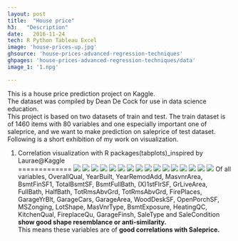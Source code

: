 ```yaml
---
layout: post
title:  "House price"
h3:   "Description"
date:   2016-11-24
tech: R Python Tableau Excel
image: 'house-prices-up.jpg'
ghsource: 'house-prices-advanced-regression-techniques'
ghpages: 'house-prices-advanced-regression-techniques/data'
image_1: '1.npg'

---
```

This is a house price prediction project on Kaggle.  
The dataset was compiled by Dean De Cock for use in data science education.  
This project is based on two datasets of train and test. The train dataset is of 1460 items with 80 variables and one especially important one of saleprice, and we want to make prediction on saleprice of test dataset.  
Following is a short exhibition of my work on visualization.  
 1. Correlation visualization with R packages(tabplots)_inspired by Laurae@Kaggle  
 =============
    <img src="\images\1.png">
    <img src="\images\2.png">
    <img src="\images\3.png">
    <img src="\images\4.png">
    <img src="\images\5.png">
    <img src="\images\6.png">
    <img src="\images\7.png">
    <img src="\images\8.png">
    <img src="\images\9.png">
    <img src="\images\10.png">
    <img src="\images\11.png">
    <img src="\images\12.png">
    <img src="\images\13.png">
    <img src="\images\14.png">
    <img src="\images\15.png">
    <img src="\images\16.png">
    Of all variables, OverallQual, YearBuilt, YearRemodAdd, MasvnrArea, BsmtFinSF1, TotalBsmtSF, BsmtFullBath, (X)1stFlrSF, GrLiveArea, FullBath, HalfBath, TotRmsAbvGrd, TotRmsAbvGrd, FirePlaces, GarageYrBlt, GarageCars, GarageArea, WoodDeskSF, OpenPorchSF, MSZonging, LotShape, MasVnrType, BsmtExposure, HeatingQC, KitchenQual, FireplaceQu, GarageFinsh, SaleType and SaleCondition <b>show good shape resemblance or anti-similarity.</b>  
    This means these variables are of <b>good correlations with Saleprice.</b>  

